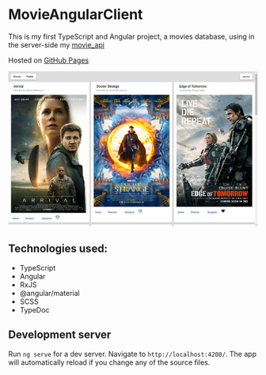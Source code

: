 # MovieAngularClient

This is my first TypeScript and Angular project, a movies database, using in the server-side my [movie_api](https://github.com/Eloi-Perez/movie_api "movie_api")

Hosted on [GitHub Pages](https://eloi-perez.github.io/movie-Angular-client "GitHub Pages")

![web image](https://github.com/Eloi-Perez/movie-Angular-client/blob/assets/movie-Angular-client.jpg)


## Technologies used:
* TypeScript
* Angular
* RxJS
* @angular/material
* SCSS
* TypeDoc



## Development server

Run `ng serve` for a dev server. Navigate to `http://localhost:4200/`. The app will automatically reload if you change any of the source files.

